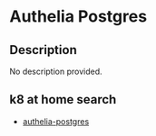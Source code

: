 # Authelia Postgres

## Description

No description provided.

## k8 at home search

- [authelia-postgres](https://nanne.dev/k8s-at-home-search/#/authelia-postgres)
